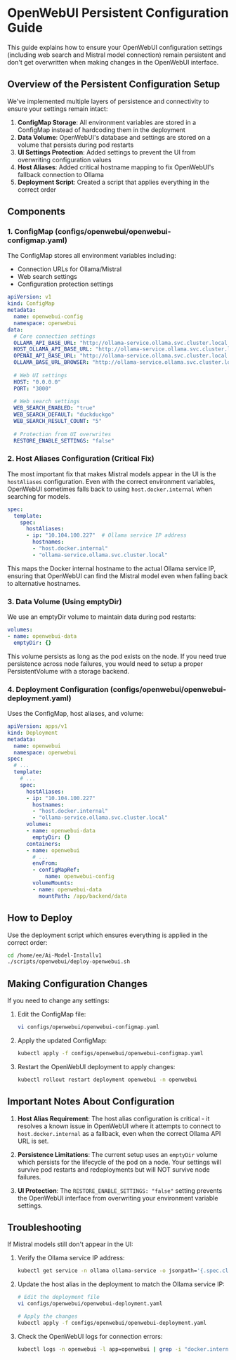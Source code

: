 # OpenWebUI Persistent Configuration Guide

This guide explains how to ensure your OpenWebUI configuration settings (including web search and Mistral model connection) remain persistent and don't get overwritten when making changes in the OpenWebUI interface.

## Overview of the Persistent Configuration Setup

We've implemented multiple layers of persistence and connectivity to ensure your settings remain intact:

1. **ConfigMap Storage**: All environment variables are stored in a ConfigMap instead of hardcoding them in the deployment
2. **Data Volume**: OpenWebUI's database and settings are stored on a volume that persists during pod restarts
3. **UI Settings Protection**: Added settings to prevent the UI from overwriting configuration values
4. **Host Aliases**: Added critical hostname mapping to fix OpenWebUI's fallback connection to Ollama
5. **Deployment Script**: Created a script that applies everything in the correct order

## Components

### 1. ConfigMap (configs/openwebui/openwebui-configmap.yaml)

The ConfigMap stores all environment variables including:
- Connection URLs for Ollama/Mistral
- Web search settings
- Configuration protection settings

```yaml
apiVersion: v1
kind: ConfigMap
metadata:
  name: openwebui-config
  namespace: openwebui
data:
  # Core connection settings
  OLLAMA_API_BASE_URL: "http://ollama-service.ollama.svc.cluster.local:11434"
  HOST_OLLAMA_API_BASE_URL: "http://ollama-service.ollama.svc.cluster.local:11434"
  OPENAI_API_BASE_URL: "http://ollama-service.ollama.svc.cluster.local:11434"
  OLLAMA_BASE_URL_BROWSER: "http://ollama-service.ollama.svc.cluster.local:11434"
  
  # Web UI settings
  HOST: "0.0.0.0"
  PORT: "3000"
  
  # Web search settings
  WEB_SEARCH_ENABLED: "true"
  WEB_SEARCH_DEFAULT: "duckduckgo"
  WEB_SEARCH_RESULT_COUNT: "5"
  
  # Protection from UI overwrites
  RESTORE_ENABLE_SETTINGS: "false"
```

### 2. Host Aliases Configuration (Critical Fix)

The most important fix that makes Mistral models appear in the UI is the `hostAliases` configuration. Even with the correct environment variables, OpenWebUI sometimes falls back to using `host.docker.internal` when searching for models.

```yaml
spec:
  template:
    spec:
      hostAliases:
      - ip: "10.104.100.227"  # Ollama service IP address
        hostnames:
        - "host.docker.internal"
        - "ollama-service.ollama.svc.cluster.local"
```

This maps the Docker internal hostname to the actual Ollama service IP, ensuring that OpenWebUI can find the Mistral model even when falling back to alternative hostnames.

### 3. Data Volume (Using emptyDir)

We use an emptyDir volume to maintain data during pod restarts:

```yaml
volumes:
- name: openwebui-data
  emptyDir: {}
```

This volume persists as long as the pod exists on the node. If you need true persistence across node failures, you would need to setup a proper PersistentVolume with a storage backend.

### 4. Deployment Configuration (configs/openwebui/openwebui-deployment.yaml)

Uses the ConfigMap, host aliases, and volume:

```yaml
apiVersion: apps/v1
kind: Deployment
metadata:
  name: openwebui
  namespace: openwebui
spec:
  # ...
  template:
    # ...
    spec:
      hostAliases:
      - ip: "10.104.100.227"
        hostnames:
        - "host.docker.internal"
        - "ollama-service.ollama.svc.cluster.local"
      volumes:
      - name: openwebui-data
        emptyDir: {}
      containers:
      - name: openwebui
        # ...
        envFrom:
        - configMapRef:
            name: openwebui-config
        volumeMounts:
        - name: openwebui-data
          mountPath: /app/backend/data
```

## How to Deploy

Use the deployment script which ensures everything is applied in the correct order:

```bash
cd /home/ee/Ai-Model-Installv1
./scripts/openwebui/deploy-openwebui.sh
```

## Making Configuration Changes

If you need to change any settings:

1. Edit the ConfigMap file:
   ```bash
   vi configs/openwebui/openwebui-configmap.yaml
   ```

2. Apply the updated ConfigMap:
   ```bash
   kubectl apply -f configs/openwebui/openwebui-configmap.yaml
   ```

3. Restart the OpenWebUI deployment to apply changes:
   ```bash
   kubectl rollout restart deployment openwebui -n openwebui
   ```

## Important Notes About Configuration

1. **Host Alias Requirement**: The host alias configuration is critical - it resolves a known issue in OpenWebUI where it attempts to connect to `host.docker.internal` as a fallback, even when the correct Ollama API URL is set.

2. **Persistence Limitations**: The current setup uses an `emptyDir` volume which persists for the lifecycle of the pod on a node. Your settings will survive pod restarts and redeployments but will NOT survive node failures.

3. **UI Protection**: The `RESTORE_ENABLE_SETTINGS: "false"` setting prevents the OpenWebUI interface from overwriting your environment variable settings.

## Troubleshooting

If Mistral models still don't appear in the UI:

1. Verify the Ollama service IP address:
   ```bash
   kubectl get service -n ollama ollama-service -o jsonpath='{.spec.clusterIP}'
   ```

2. Update the host alias in the deployment to match the Ollama service IP:
   ```bash
   # Edit the deployment file
   vi configs/openwebui/openwebui-deployment.yaml
   
   # Apply the changes
   kubectl apply -f configs/openwebui/openwebui-deployment.yaml
   ```

3. Check the OpenWebUI logs for connection errors:
   ```bash
   kubectl logs -n openwebui -l app=openwebui | grep -i "docker.internal" 
   ```

